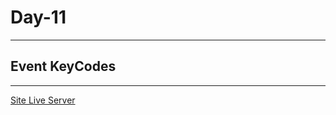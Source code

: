 # Day-11

---

## Event KeyCodes

---

[Site Live Server](https://krantos-dev.github.io/Day-11---Event-KeyCodes/)

